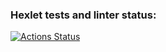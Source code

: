 ### Hexlet tests and linter status:
[![Actions Status](https://github.com/Corrosion667/python-project-lvl3/workflows/hexlet-check/badge.svg)](https://github.com/Corrosion667/python-project-lvl3/actions)